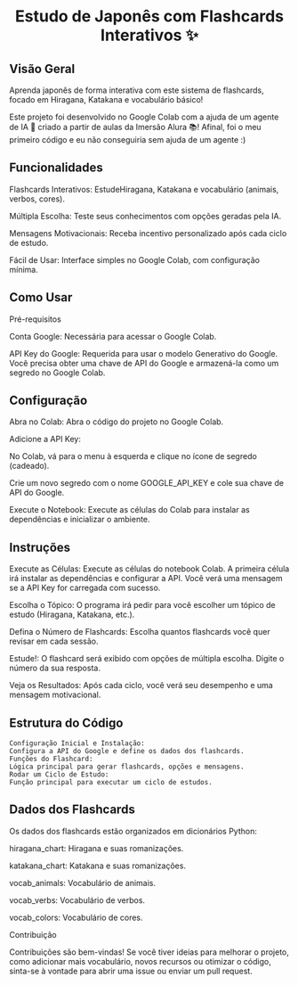 <h1 align="center"> Estudo de Japonês com Flashcards Interativos ✨ </h1>

<h2>Visão Geral</h2>
Aprenda japonês de forma interativa com este sistema de flashcards, focado em Hiragana, Katakana e vocabulário básico!

Este projeto foi desenvolvido no Google Colab com a ajuda de um agente de IA 🤖 criado a partir de aulas da Imersão Alura 📚! 
Afinal, foi o meu primeiro código e eu não conseguiria sem ajuda de um agente :) 

<h2> Funcionalidades </h2>

Flashcards Interativos: EstudeHiragana, Katakana e vocabulário (animais, verbos, cores).

Múltipla Escolha: Teste seus conhecimentos com opções geradas pela IA.

Mensagens Motivacionais: Receba incentivo personalizado após cada ciclo de estudo.

Fácil de Usar: Interface simples no Google Colab, com configuração mínima.

<h2>Como Usar</h2>

Pré-requisitos

Conta Google: Necessária para acessar o Google Colab.

API Key do Google: Requerida para usar o modelo Generativo do Google. Você precisa obter uma chave de API do Google e armazená-la como um segredo no Google Colab.

<h2>Configuração</h2>

Abra no Colab: Abra o código do projeto no Google Colab.

Adicione a API Key:

No Colab, vá para o menu à esquerda e clique no ícone de segredo (cadeado).

Crie um novo segredo com o nome GOOGLE_API_KEY e cole sua chave de API do Google.

Execute o Notebook: Execute as células do Colab para instalar as dependências e inicializar o ambiente.

<h2>Instruções</h2>

Execute as Células: Execute as células do notebook Colab. A primeira célula irá instalar as dependências e configurar a API. Você verá uma mensagem se a API Key for carregada com sucesso.

Escolha o Tópico: O programa irá pedir para você escolher um tópico de estudo (Hiragana, Katakana, etc.).

Defina o Número de Flashcards: Escolha quantos flashcards você quer revisar em cada sessão.

Estude!: O flashcard será exibido com opções de múltipla escolha. Digite o número da sua resposta.

Veja os Resultados: Após cada ciclo, você verá seu desempenho e uma mensagem motivacional.

<h2>Estrutura do Código</h2>

```
Configuração Inicial e Instalação:
Configura a API do Google e define os dados dos flashcards.
Funções do Flashcard:
Lógica principal para gerar flashcards, opções e mensagens.
Rodar um Ciclo de Estudo:
Função principal para executar um ciclo de estudos.
```

<h2>Dados dos Flashcards</h2>

Os dados dos flashcards estão organizados em dicionários Python:

hiragana_chart: Hiragana e suas romanizações.

katakana_chart: Katakana e suas romanizações.

vocab_animals: Vocabulário de animais.

vocab_verbs: Vocabulário de verbos.

vocab_colors: Vocabulário de cores.

Contribuição</h2>

Contribuições são bem-vindas! Se você tiver ideias para melhorar o projeto, como adicionar mais vocabulário, novos recursos ou otimizar o código, sinta-se à vontade para abrir uma issue ou enviar um pull request.
